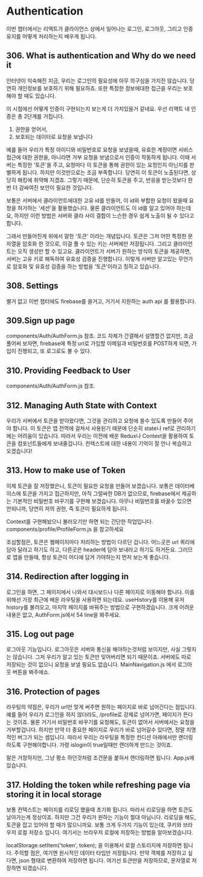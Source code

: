 # Authentication

이번 챕터에서는 리액트가 클라이언스 상에서 일어나는 로그인, 로그아웃, 그리고 인증 유지를 어떻게 처리하는지 배우게 됩니다.

## 306. What is authentication and Why do we need it

인터넷이 익숙해진 지금, 우리는 로그인의 필요성에 아무 의구심을 가지진 않습니다. 당연히 개인정보를 보호하기 위해 필요하죠.
또한 특정한 정보에대한 접근을 우리는 보호해야 할 때도 있습니다.

이 시점에선 어떻게 인증이 구현되는지 보는게 더 가치있을거 같네요. 우선 리액트 내 인증은 총 2단계를 거칩니다.
1. 권한을 얻어서,
2. 보호되는 데이터로 요청을 보냅니다

예를 들어 우리가 특정 아이디와 비밀번호로 요청을 보냈을때, 
유효한 계정이면 서비스 접근에 대한 권한을, 아니라면 거부 요청을 보냄으로서 인증이 작동하게 됩니다.
이때 서버는 특정한 '토큰'을 주고, 요청마다 이 토큰을 통해 권한이 있는 요청인지 아닌지를 판별하게 됩니다.
하지만 이것만으로는 조금 부족합니다. 당연히 이 토큰이 노출된다면, 상당히 해킹에 취약해 지겠죠.
그렇기 때문에, 단순히 토큰을 주고, 반응을 받는것보다 한번 더 감싸여진 보안이 필요한 것입니다.

보통은 서버에서 클라이언트에대한 고유 id를 만들어, 이 id와 부합한 요청이 왔을때 요청을 허가하는 '세션'을 활용했습니다.
물론 클라이언트도 이 id를 알고 있어야 하는데요, 하지만 이런 방법은 서버와 클라 사이 결합이 느슨한 경우 쉽게 노출이 될 수 있다고 합니다.

그래서 만들어진게 위에서 말한 '토큰' 이라는 개념입니다. 토큰은 그저 어떤 특정한 문자열을 암호화 한 것으로, 이걸 풀 수 있는 키는
서버에만 저장됩니다. 그리고 클라이언트는 오직 생성만 할 수 있고요. 클라이언트가 서버가 원하는 방식의 토큰을 제공하면,
서버는 고유 키로 해독하여 유효성 검증을 진행합니다. 이렇게 서버만 알고있는 무언가로 암호화 및 유효성 검증을 하는 방법을 '토큰'이라고 칭하고 있습니다.

## 308. Settings
별거 없고 이번 챕터에도 firebase를 쓸거고, 거기서 지원하는 auth api 를 활용합니다.

## 309.Sign up page
components/Auth/AuthForm.js 참조.
코드 자체가 간결해서 설명할건 없지만, 조금 풀어써 보자면, 
firebase에 특정 url로 가입할 이메일과 비밀번호를 POST하게 되면, 가입이 진행되고, 또 로그로도 볼 수 있다.

## 310. Providing Feedback to User
components/Auth/AuthForm.js 참조.

## 312. Managing Auth State with Context
우리가 서버에서 토큰을 받아왔다면, 그것을 관리하고 요청에 쓸수 있도록 만들어 주어야 합니다.
이 토큰은 앱 전역에 걸쳐서 사용된기 때문에 단순히 state나 ref로 관리하기에는 어려움이 있습니다.
따라서 우리는 이전에 배운 Redux나 Context을 활용하여 토큰을 컴포넌트들에게 보내줄겁니다.
컨텍스트에 대한 내용이 기억이 잘 안나 복습하고 오겠습니다!

## 313. How to make use of Token
이제 토큰을 잘 저장했은니, 토큰이 필요한 요청을 만들어 보겠습니다. 보통은 데이터베이스에 토큰을 가지고 접근하지만, 아직 그럴싸한 DB가 없으므로,
firebase에서 제공하는 기본적인 비밀번호 바꾸기를 구현해 보겠습니다. 아무나 비밀번호를 바꿀수 있으면 안되니까, 당연히 저의 권한, 즉 토큰이 필요하게 됩니다.

Context를 구현해놨으니 불러오기만 하면 되는 간단한 작업입니다.
components/profile/ProfileForm.js 을 참고하세요

조심할점은, 토큰은 웹페이지마다 처리하는 방법이 다르단 겁니다. 어느곳은 url 쿼리에 담아 달라고 하기도 하고,
다른곳은 header에 담아 보내라고 하기도 하거든요. 그러므로 앱을 만들때, 항상 토큰이 어디에 담겨 가야하는지 먼저 보는게 좋습니다.

## 314. Redirection after logging in

로그인을 하면, 그 페이지에서 나와서 대시보드나 다른 페이지로 이동해야 합니다.
이를 위해선 가장 최근에 배운 라우팅을 사용하면 되는데요. useHistory를 이용해 유저 history를 불러오고, 마지막 페이지를 바꿔주는 방법으로 구현하겠습니다.
크게 어려운 내용은 없고, AuthForm.js에서 54 line을 봐주세요.

## 315. Log out page
로그아웃 기능입니다. 로그아웃은 서버와 통신을 해야하는것처럼 보이지만, 사실 그렇지는 않습니다.
그저 우리가 알고 있는 토큰만 잊어버리면 되기 때문이죠. 서버에도 따로 저장되는 것이 없으니 요청을 보낼 필요도 없습니다.
MainNavigation.js 에서 로그아웃 버튼을 봐주에쇼.

## 316. Protection of pages
라우팅의 약점은, 우리가 url만 맞게 써주면 원하는 페이지로 바로 넘어간다는 점입니다. 예를 들어 우리가 로그인을 하지 않더라도,
/profile로 강제로 넘어가면, 페이지가 뜬다는 것이죠. 물론 거기서 비밀번호 바꾸기를 요청해도, 토큰이 없어서 서버에서는 요청을 거부할겁니다.
하지만 만약 더 중요한 페이지로 우리가 바로 넘어갈수 있다면, 정말 치명적인 버그가 되는 셈입니다.
따라서 우리는 라우팅을 특정한 컨디션 아래에서만 랜더링 하도록 구현해야합니다. 가령 islogin이 true일때만 랜더하게 만드는 것이죠.

말은 거창하지만, 그냥 평소 하던것처럼 조건문을 붙혀서 랜더링하면 됩니다.
App.js에 있습니다.


## 317. Holding the token while refreshing page via storing it in local storage
보통 컨텍스트는 페이지를 리로딩 했을때 초기화 됩니다. 따라서 리로딩을 하면 토큰도 날아가는게 정상이죠.
하지만 그건 우리가 원하는 기능이 절대 아닙니다. 리로딩을 해도, 토큰을 잡고 있어야 할 때가 많으니까요.
보통 크게 두가지 기능이 있는데, 쿠키와 브라우저 로컬 저장소 입니다. 
여기서는 브라우저 로컬에 저장하는 방법을 알아보겠습니다.

localStorage.setItem('token', token); 을 이용해서 로컬 스토리지에 저장하면 됩니다.
주의할 점은, 여기엔 원시적인 데이터 타입만 저장됩니다. 만약 객체를 저장하고 싶다면, json 형태로
변환하여 저장하면 됩니다. 여기선 토큰만을 저장하므로, 문자열로 저장하면 되겠습니다.














